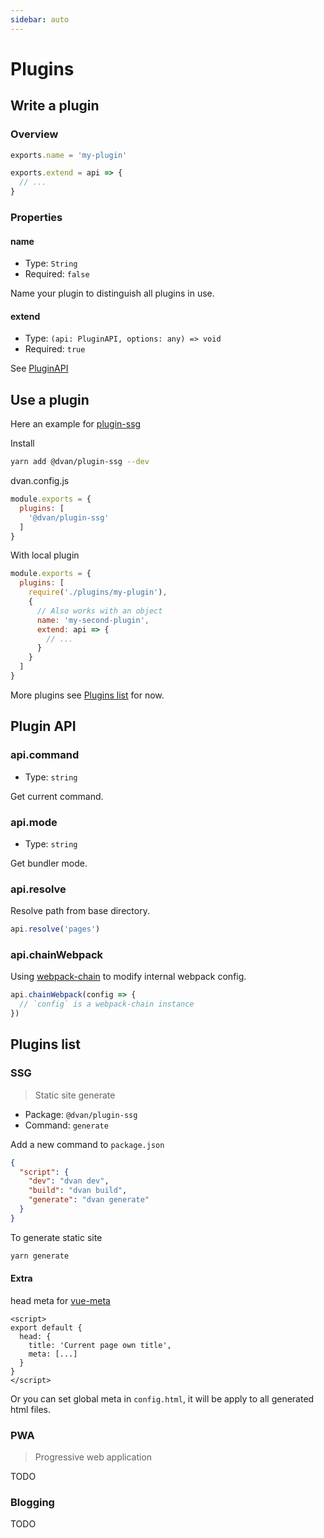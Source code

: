```yaml
---
sidebar: auto
---
```


# Plugins

## Write a plugin

### Overview
```js
exports.name = 'my-plugin'

exports.extend = api => {
  // ...
}
```

### Properties

#### name
- Type: `String`
- Required: `false`

Name your plugin to distinguish all plugins in use.

#### extend
- Type: `(api: PluginAPI, options: any) => void`
- Required: `true`

See [PluginAPI](#plugin-api)

## Use a plugin
Here an example for [plugin-ssg](#ssg)

Install
```bash
yarn add @dvan/plugin-ssg --dev
```

dvan.config.js
```js {3}
module.exports = {
  plugins: [
    '@dvan/plugin-ssg'
  ]
}
```

With local plugin
```js
module.exports = {
  plugins: [
    require('./plugins/my-plugin'),
    {
      // Also works with an object
      name: 'my-second-plugin',
      extend: api => {
        // ...
      }
    }
  ]
}
```

More plugins see [Plugins list](#plugins-list) for now.


## Plugin API

### api.command
- Type: `string`

Get current command.

### api.mode
- Type: `string`

Get bundler mode.

### api.resolve
Resolve path from base directory.

```js
api.resolve('pages')
```

### api.chainWebpack
Using [webpack-chain](https://github.com/neutrinojs/webpack-chain) to modify internal webpack config.

```js
api.chainWebpack(config => {
  // `config` is a webpack-chain instance
})
```


## Plugins list

### SSG <Badge text="alpha" type="warning"/>
> Static site generate

- Package: `@dvan/plugin-ssg`
- Command: `generate`

Add a new command to `package.json`

```json {5}
{
  "script": {
    "dev": "dvan dev",
    "build": "dvan build",
    "generate": "dvan generate"
  }
}
```

To generate static site

```bash
yarn generate
```

#### Extra

head meta for [vue-meta](https://github.com/declandewet/vue-meta/#readme)

```vue {3-6}
<script>
export default {
  head: {
    title: 'Current page own title',
    meta: [...]
  }
}
</script>
```

Or you can set global meta in `config.html`, it will be apply to all generated html files.

### PWA
> Progressive web application

TODO

### Blogging
TODO